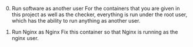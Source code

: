 0. Run software as another user
For the containers that you are given in this project as well as the checker, everything is run under the root user, which has the ability to run anything as another user.

1. Run Nginx as Nginx
Fix this container so that Nginx is running as the nginx user.
